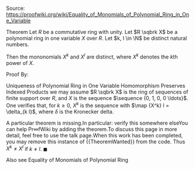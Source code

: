 # 

Source: https://proofwiki.org/wiki/Equality_of_Monomials_of_Polynomial_Ring_in_One_Variable

Theorem
Let $R$ be a commutative ring with unity.
Let $R \sqbrk X$ be a polynomial ring in one variable $X$ over $R$.
Let $k, l \in \N$ be distinct natural numbers.

Then the mononomials $X^k$ and $X^l$ are distinct, where $X^k$ denotes the $k$th power of $X$.


Proof
By:

Uniqueness of Polynomial Ring in One Variable
Homomorphism Preserves Indexed Products
we may assume $R \sqbrk X$ is the ring of sequences of finite support over $R$, and $X$ is the sequence $\sequence {0, 1, 0, 0 \ldots}$.
One verifies that, for $k \ge 0$, $X^k$ is the sequence with $\map {X^k} l = \delta_{k l}$, where $\delta$ is the Kronecker delta.


A particular theorem is missing.In particular: verify this somewhere elseYou can help $\mathsf{Pr} \infty \mathsf{fWiki}$ by adding the theorem.To discuss this page in more detail, feel free to use the talk page.When this work has been completed, you may remove this instance of {{TheoremWanted}} from the code.
Thus $X^k \ne X^l$ if $k \ne l$.
$\blacksquare$


Also see
Equality of Monomials of Polynomial Ring





